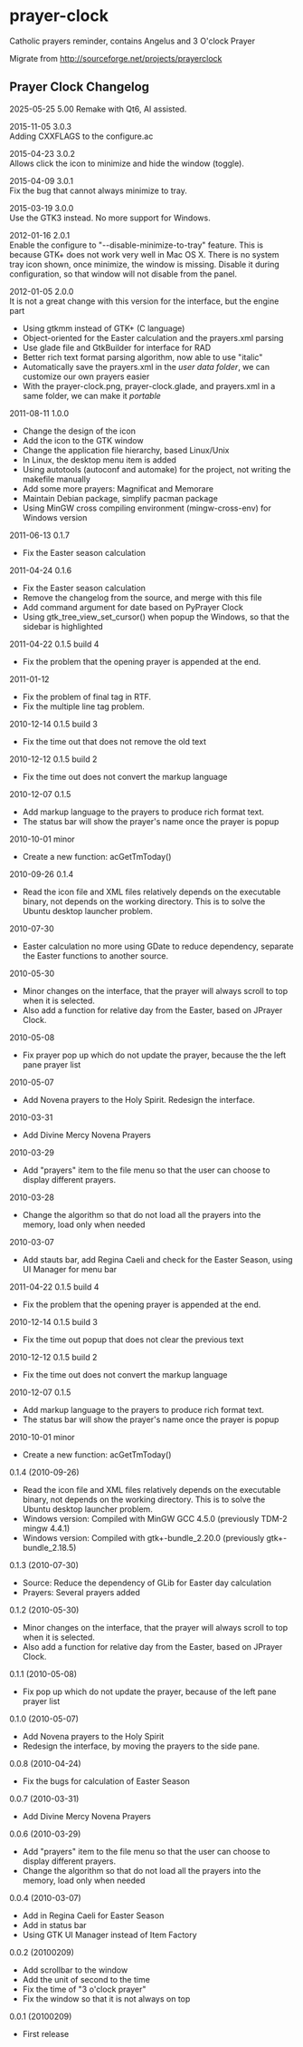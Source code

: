# prayer-clock
Catholic prayers reminder, contains Angelus and 3 O'clock Prayer

Migrate from http://sourceforge.net/projects/prayerclock



## Prayer Clock Changelog

2025-05-25 5.00
Remake with Qt6, AI assisted.

2015-11-05  3.0.3  
Adding CXXFLAGS to the configure.ac

2015-04-23  3.0.2  
Allows click the icon to minimize and hide the window (toggle).

2015-04-09  3.0.1  
Fix the bug that cannot always minimize to tray.

2015-03-19  3.0.0  
Use the GTK3 instead. No more support for Windows.

2012-01-16  2.0.1  
Enable the configure to "--disable-minimize-to-tray" feature. This is because GTK+ does not work very well in Mac OS X. There is no system tray icon shown, once minimize, the window is missing. Disable it during configuration, so that window will not disable from the panel.

2012-01-05  2.0.0  
It is not a great change with this version for the interface, but the engine part
-   Using gtkmm instead of GTK+ (C language)
-   Object-oriented for the Easter calculation and the prayers.xml parsing
-   Use glade file and GtkBuilder for interface for RAD
-   Better rich text format parsing algorithm, now able to use "italic"
-   Automatically save the prayers.xml in the *user data folder*, we can customize our own prayers easier
-   With the prayer-clock.png, prayer-clock.glade, and prayers.xml in a same folder, we can make it *portable*


2011-08-11  1.0.0  
-   Change the design of the icon
-   Add the icon to the GTK window
-   Change the application file hierarchy, based Linux/Unix
-   In Linux, the desktop menu item is added
-   Using autotools (autoconf and automake) for the project, not writing the makefile manually
-   Add some more prayers: Magnificat and Memorare
-   Maintain Debian package, simplify pacman package
-   Using MinGW cross compiling environment (mingw-cross-env) for Windows version

2011-06-13  0.1.7  
-   Fix the Easter season calculation

2011-04-24  0.1.6  
-   Fix the Easter season calculation
-   Remove the changelog from the source, and merge with this file
-   Add command argument for date based on PyPrayer Clock
-   Using gtk_tree_view_set_cursor() when popup the Windows, so that the sidebar is highlighted

2011-04-22  0.1.5 build 4  
-   Fix the problem that the opening prayer is appended at the end.

2011-01-12  
-   Fix the problem of final tag in RTF.
-   Fix the multiple line tag problem.

2010-12-14  0.1.5 build 3  
-   Fix the time out that does not remove the old text

2010-12-12  0.1.5 build 2  
-   Fix the time out does not convert the markup language

2010-12-07  0.1.5  
-   Add markup language to the prayers to produce rich format text.
-   The status bar will show the prayer's name once the prayer is popup

2010-10-01  minor  
-   Create a new function: acGetTmToday()

2010-09-26  0.1.4  
-   Read the icon file and XML files relatively depends on the executable binary, not depends on the 
    working directory. This is to solve the Ubuntu desktop launcher problem. 

2010-07-30  
-   Easter calculation no more using GDate to reduce dependency, separate the Easter functions to another source.

2010-05-30  
-   Minor changes on the interface, that the prayer will always scroll to top when it is selected.
-   Also add a function for relative day from the Easter, based on JPrayer Clock.

2010-05-08  
-   Fix prayer pop up which do not update the prayer, because the the left pane prayer list

2010-05-07  
-   Add Novena prayers to the Holy Spirit. Redesign the interface.

2010-03-31  
-   Add Divine Mercy Novena Prayers

2010-03-29  
-   Add "prayers" item to the file menu so that the user can choose to display different prayers.

2010-03-28  
-   Change the algorithm so that do not load all the prayers into the memory, load only when needed

2010-03-07  
-   Add stauts bar, add Regina Caeli and check for the Easter Season, using UI Manager for menu bar 


2011-04-22  0.1.5 build 4  
- Fix the problem that the opening prayer is appended at the end.

2010-12-14  0.1.5 build 3  
- Fix the time out popup that does not clear the previous text

2010-12-12  0.1.5 build 2  
- Fix the time out does not convert the markup language

2010-12-07  0.1.5  
- Add markup language to the prayers to produce rich format text.
- The status bar will show the prayer's name once the prayer is popup

2010-10-01  minor  
- Create a new function: acGetTmToday()

0.1.4 (2010-09-26)  
- Read the icon file and XML files relatively depends on the executable binary, not depends on the working directory. This is to solve the Ubuntu desktop launcher problem. 
- Windows version: Compiled with MinGW GCC 4.5.0 (previously TDM-2 mingw 4.4.1)
- Windows version: Compiled with gtk+-bundle_2.20.0 (previously gtk+-bundle_2.18.5)

0.1.3 (2010-07-30)  
- Source: Reduce the dependency of GLib for Easter day calculation
- Prayers: Several prayers added

0.1.2 (2010-05-30)  
- Minor changes on the interface, that the prayer will always scroll to top when it is selected.
- Also add a function for relative day from the Easter, based on JPrayer Clock.

0.1.1 (2010-05-08)  
- Fix pop up which do not update the prayer, because of the left pane prayer list

0.1.0 (2010-05-07)  
- Add Novena prayers to the Holy Spirit
- Redesign the interface, by moving the prayers to the side pane.

0.0.8 (2010-04-24)  
- Fix the bugs for calculation of Easter Season

0.0.7 (2010-03-31)  
- Add Divine Mercy Novena Prayers

0.0.6 (2010-03-29)  
- Add "prayers" item to the file menu so that the user can choose to display different prayers.
- Change the algorithm so that do not load all the prayers into the memory, load only when needed

0.0.4 (2010-03-07)  
- Add in Regina Caeli for Easter Season
- Add in status bar
- Using GTK UI Manager instead of Item Factory

0.0.2 (20100209)  
- Add scrollbar to the window
- Add the unit of second to the time
- Fix the time of "3 o'clock prayer"
- Fix the window so that it is not always on top

0.0.1 (20100209)  
- First release
